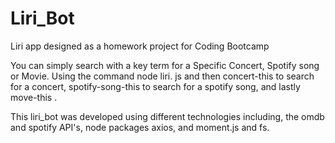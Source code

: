 # Liri_Bot
Liri app designed as a homework project for Coding Bootcamp

You can simply search with a key term for a Specific Concert, Spotify song or Movie.
Using the command node liri. js and then concert-this <artisdt name> to search for a concert, spotify-song-this <song name> to search for a spotify song, and lastly move-this <movie name>.

This liri_bot was developed using different technologies including, the omdb and spotify API's, node packages
axios, and moment.js and fs.  